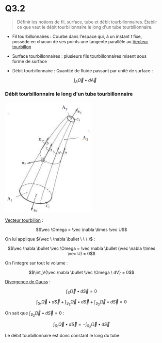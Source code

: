 # Q3.2

> Définir les notions de fil, surface, tube et débit tourbillonnaires. Établir ce que vaut le débit tourbillonnaire le long d'un tube tourbillonnaire.

- Fil tourbillonnaires : Courbe dans l'espace qui, à un instant $t$ fixe, possède en chacun de ses points une tangente parallèle au [Vecteur tourbillon](../Notion/Vecteur%20tourbillon.md)
- Surface tourbillonnaires : plusieurs fils tourbillonnaires misent sous forme de surface
- Débit tourbillonnaire : Quantité de fluide passant par unité de surface :

	$$\int_A{\vec \Omega \bullet d\vec A}$$

### Débit tourbillonnaire le long d'un tube tourbillonnaire

![](attachments/Pasted%20image%2020230520140928.png)

[Vecteur tourbillon](../Notion/Vecteur%20tourbillon.md) :

$$\vec \Omega = \vec \nabla \times \vec U$$

On lui applique $(\vec \ \nabla \bullet \ \ \ )$ :

$$\vec \nabla \bullet \vec \Omega = \vec \nabla \bullet (\vec \nabla \times \vec U) = 0$$

On l'integre sur tout le volume :

$$\int_V{\vec \nabla \bullet \vec \Omega \ dV} = 0$$

[Divergence de Gauss](../Notion/Divergence%20de%20Gauss.md) :

$$\int_S{\vec \Omega \bullet d\vec S} = 0$$

$$\int_{S_1}{\vec \Omega \bullet d\vec S} + \int_{S_2}{\vec \Omega \bullet d\vec S} + \int_{S_3}{\vec \Omega \bullet d\vec S} = 0$$

On sait que $\int_{S_3}{\vec \Omega \bullet d\vec S} = 0$ :

$$\int_{S_1}{\vec \Omega \bullet d\vec S} = - \int_{S_2}{\vec \Omega \bullet d\vec S}$$

Le débit tourbillonnaire est donc constant le long du tube

